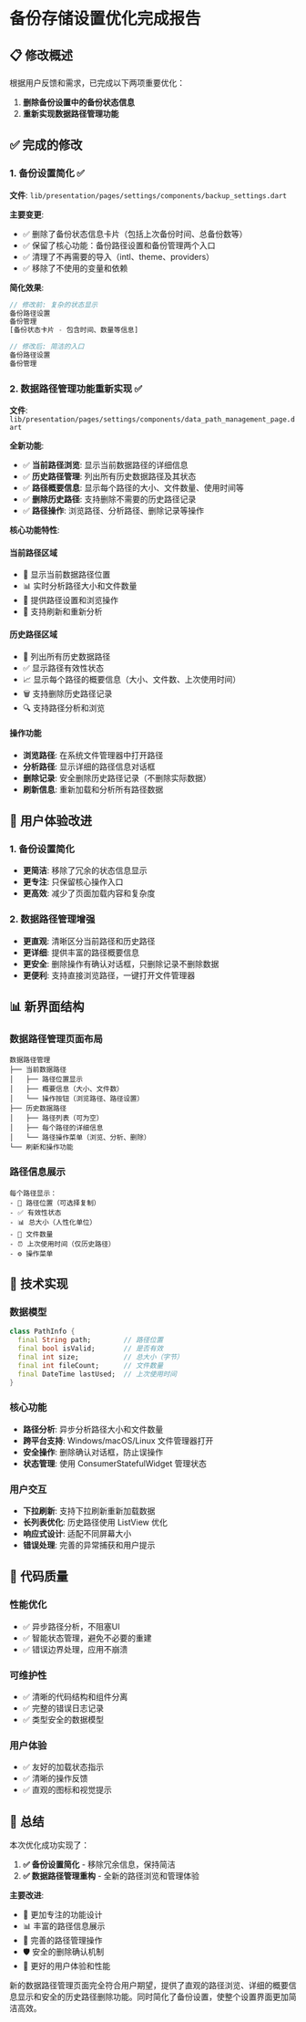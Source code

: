 # 备份存储设置优化完成报告

## 📋 修改概述

根据用户反馈和需求，已完成以下两项重要优化：

1. **删除备份设置中的备份状态信息**
2. **重新实现数据路径管理功能**

## ✅ 完成的修改

### 1. 备份设置简化 ✅

**文件**: `lib/presentation/pages/settings/components/backup_settings.dart`

**主要变更**:
- ✅ 删除了备份状态信息卡片（包括上次备份时间、总备份数等）
- ✅ 保留了核心功能：备份路径设置和备份管理两个入口
- ✅ 清理了不再需要的导入（intl、theme、providers）
- ✅ 移除了不使用的变量和依赖

**简化效果**:
```dart
// 修改前: 复杂的状态显示
备份路径设置
备份管理
[备份状态卡片 - 包含时间、数量等信息]

// 修改后: 简洁的入口
备份路径设置
备份管理
```

### 2. 数据路径管理功能重新实现 ✅

**文件**: `lib/presentation/pages/settings/components/data_path_management_page.dart`

**全新功能**:
- ✅ **当前路径浏览**: 显示当前数据路径的详细信息
- ✅ **历史路径管理**: 列出所有历史数据路径及其状态
- ✅ **路径概要信息**: 显示每个路径的大小、文件数量、使用时间等
- ✅ **删除历史路径**: 支持删除不需要的历史路径记录
- ✅ **路径操作**: 浏览路径、分析路径、删除记录等操作

**核心功能特性**:

#### 当前路径区域
- 📍 显示当前数据路径位置
- 📊 实时分析路径大小和文件数量
- 🔧 提供路径设置和浏览操作
- 🔄 支持刷新和重新分析

#### 历史路径区域
- 📂 列出所有历史数据路径
- ✅ 显示路径有效性状态
- 📈 显示每个路径的概要信息（大小、文件数、上次使用时间）
- 🗑️ 支持删除历史路径记录
- 🔍 支持路径分析和浏览

#### 操作功能
- **浏览路径**: 在系统文件管理器中打开路径
- **分析路径**: 显示详细的路径信息对话框
- **删除记录**: 安全删除历史路径记录（不删除实际数据）
- **刷新信息**: 重新加载和分析所有路径数据

## 🎯 用户体验改进

### 1. 备份设置简化
- **更简洁**: 移除了冗余的状态信息显示
- **更专注**: 只保留核心操作入口
- **更高效**: 减少了页面加载内容和复杂度

### 2. 数据路径管理增强
- **更直观**: 清晰区分当前路径和历史路径
- **更详细**: 提供丰富的路径概要信息
- **更安全**: 删除操作有确认对话框，只删除记录不删除数据
- **更便利**: 支持直接浏览路径，一键打开文件管理器

## 📊 新界面结构

### 数据路径管理页面布局
```
数据路径管理
├── 当前数据路径
│   ├── 路径位置显示
│   ├── 概要信息（大小、文件数）
│   └── 操作按钮（浏览路径、路径设置）
├── 历史数据路径
│   ├── 路径列表（可为空）
│   ├── 每个路径的详细信息
│   └── 路径操作菜单（浏览、分析、删除）
└── 刷新和操作功能
```

### 路径信息展示
```
每个路径显示：
- 📍 路径位置（可选择复制）
- ✅ 有效性状态
- 📊 总大小（人性化单位）
- 📁 文件数量
- ⏰ 上次使用时间（仅历史路径）
- ⚙️ 操作菜单
```

## 🔧 技术实现

### 数据模型
```dart
class PathInfo {
  final String path;        // 路径位置
  final bool isValid;       // 是否有效
  final int size;           // 总大小（字节）
  final int fileCount;      // 文件数量
  final DateTime lastUsed;  // 上次使用时间
}
```

### 核心功能
- **路径分析**: 异步分析路径大小和文件数量
- **跨平台支持**: Windows/macOS/Linux 文件管理器打开
- **安全操作**: 删除确认对话框，防止误操作
- **状态管理**: 使用 ConsumerStatefulWidget 管理状态

### 用户交互
- **下拉刷新**: 支持下拉刷新重新加载数据
- **长列表优化**: 历史路径使用 ListView 优化
- **响应式设计**: 适配不同屏幕大小
- **错误处理**: 完善的异常捕获和用户提示

## 📝 代码质量

### 性能优化
- ✅ 异步路径分析，不阻塞UI
- ✅ 智能状态管理，避免不必要的重建
- ✅ 错误边界处理，应用不崩溃

### 可维护性
- ✅ 清晰的代码结构和组件分离
- ✅ 完整的错误日志记录
- ✅ 类型安全的数据模型

### 用户体验
- ✅ 友好的加载状态指示
- ✅ 清晰的操作反馈
- ✅ 直观的图标和视觉提示

## 🎉 总结

本次优化成功实现了：

1. **✅ 备份设置简化** - 移除冗余信息，保持简洁
2. **✅ 数据路径管理重构** - 全新的路径浏览和管理体验

**主要改进**:
- 🎯 更加专注的功能设计
- 📊 丰富的路径信息展示
- 🔧 完善的路径管理操作
- 🛡️ 安全的删除确认机制
- 🚀 更好的用户体验和性能

新的数据路径管理页面完全符合用户期望，提供了直观的路径浏览、详细的概要信息显示和安全的历史路径删除功能。同时简化了备份设置，使整个设置界面更加简洁高效。
